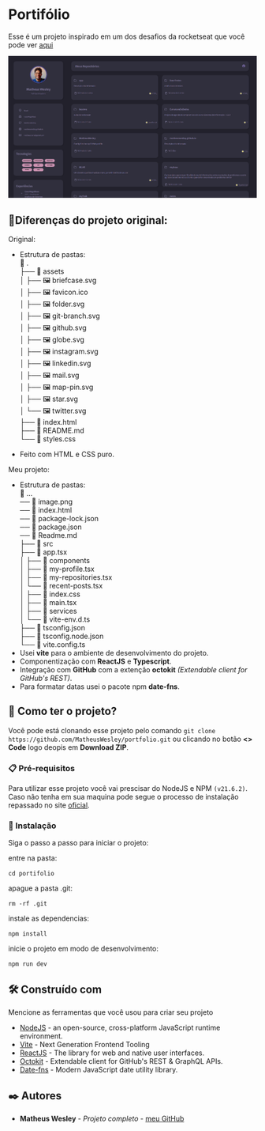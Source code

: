 # Portifólio

Esse é um projeto inspirado em um dos desafios da rocketseat que você pode ver [aqui](https://github.com/rocketseat-education/desafios-discover/tree/main/Desafios/portfolio)

![Meu Portifolio](img.png)

## 📍Diferenças do projeto original:
Original:
- Estrutura de pastas: \
📂 . \
├── 📂 assets \
│  ├── 🖼️ briefcase.svg \
│  ├── 🖼️ favicon.ico \
│  ├── 🖼️ folder.svg \
│  ├── 🖼️ git-branch.svg \
│  ├── 🖼️ github.svg \
│  ├── 🖼️ globe.svg \
│  ├── 🖼️ instagram.svg \
│  ├── 🖼️ linkedin.svg \
│  ├── 🖼️ mail.svg \
│  ├── 🖼️ map-pin.svg \
│  ├── 🖼️ star.svg \
│  └── 🖼️ twitter.svg \
├── 📄 index.html \
├── 📄 README.md \
└── 📄 styles.css

- Feito com HTML e CSS puro.

Meu projeto:
- Estrutura de pastas: \
📂 ... \
── 📄 image.png \
── 📄 index.html \
── 📄 package-lock.json \
── 📄 package.json \
── 📄 Readme.md \
├── 📂 src \
  ├── 📄 app.tsx \
│  ├── 📂 components \
│      ├── 📄 my-profile.tsx \
│      ├── 📄 my-repositories.tsx \
│      └── 📄 recent-posts.tsx \
│  ├── 📄 index.css \
│  ├── 📄 main.tsx \
│  ├── 📄 services \
│  └── 📄 vite-env.d.ts \
├── 📄 tsconfig.json \
├── 📄 tsconfig.node.json \
└── 📄 vite.config.ts
- Usei **vite** para o ambiente de desenvolvimento do projeto.
- Componentização com **ReactJS** e **Typescript**.
- Integração com **GitHub** com a extenção **octokit** _(Extendable client for GitHub's REST)_.
- Para formatar datas usei o pacote npm **date-fns**.
  


## 🚀 Como ter o projeto?

Você pode está clonando esse projeto pelo comando ``` git clone https://github.com/MatheusWesley/portfolio.git ``` ou clicando no botão **<> Code** logo deopis em **Download ZIP**. 

### 📋 Pré-requisitos

Para utilizar esse projeto você vai prescisar do NodeJS e NPM `(v21.6.2)`. Caso não tenha em sua maquina pode segue o processo de instalação repassado no site [oficial](https://nodejs.org/en).

### 🔧 Instalação

Siga o passo a passo para iniciar o projeto:

entre na pasta:
```
cd portifolio
```

apague a pasta .git:
```
rm -rf .git
```

instale as dependencias:
```
npm install
```

inicie o projeto em modo de desenvolvimento:
```
npm run dev
```

## 🛠️ Construído com

Mencione as ferramentas que você usou para criar seu projeto

* [NodeJS](https://nodejs.org/en) - an open-source, cross-platform JavaScript runtime environment.
* [Vite](https://vitejs.dev/) - Next Generation Frontend Tooling
* [ReactJS](https://react.dev/) - The library for web and native user interfaces.
* [Octokit](https://github.com/octokit/core.js/) - Extendable client for GitHub's REST & GraphQL APIs.
* [Date-fns](https://date-fns.org/) - Modern JavaScript date utility library.

## ✒️ Autores

* **Matheus Wesley** - *Projeto completo* - [meu GitHub](https://github.com/MatheusWesley)